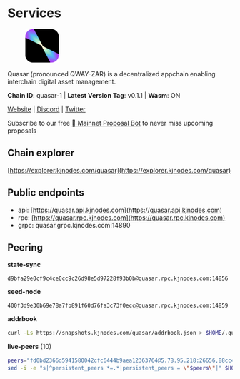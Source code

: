 # Services

<figure><img src="https://raw.githubusercontent.com/kj89/cosmos-images/main/logos/quasar.png" alt=""><figcaption></figcaption></figure>

Quasar (pronounced QWAY-ZAR) is a decentralized  appchain enabling interchain digital asset management.

**Chain ID**: quasar-1 | **Latest Version Tag**: v0.1.1 | **Wasm**: ON

[Website](https://www.quasar.fi) | [Discord](https://discord.gg/quasarfi) | [Twitter](https://twitter.com/QuasarFi)



Subscribe to our free [🤖 Mainnet Proposal Bot](https://t.me/kjnodes_proposal_bot) to never miss upcoming proposals


## Chain explorer
[https://explorer.kjnodes.com/quasar](https://explorer.kjnodes.com/quasar)

## Public endpoints

* api: [https://quasar.api.kjnodes.com](https://quasar.api.kjnodes.com)
* rpc: [https://quasar.rpc.kjnodes.com](https://quasar.rpc.kjnodes.com)
* grpc: quasar.grpc.kjnodes.com:14890

## Peering

**state-sync**

```text
d9bfa29e0cf9c4ce0cc9c26d98e5d97228f93b0b@quasar.rpc.kjnodes.com:14856
```

**seed-node**

```text
400f3d9e30b69e78a7fb891f60d76fa3c73f0ecc@quasar.rpc.kjnodes.com:14859
```

**addrbook**
```bash
curl -Ls https://snapshots.kjnodes.com/quasar/addrbook.json > $HOME/.quasarnode/config/addrbook.json
```

**live-peers** (10)
```bash
peers="fd0bd2366d5941580042cfc6444b9aea12363764@5.78.95.218:26656,88cc4d314c9804a9478e900b6f18a83ea58a98c6@57.128.20.163:18256,a286b35c9e9626cc7b780120ebe4afa883c059ce@144.76.40.53:18256,bbf8c1562c20726a436f1c1476ad49e560ca179b@51.89.190.33:26656,d7ea38275af96271fd66194dad3951ef38b8ba7c@193.70.33.64:18256,97e4468ac589eac505a800411c635b14511a61bb@134.65.195.240:26656,4399187c748f91d86932d3e530cd16c22c5f616a@199.231.163.42:26656,d2247f7b919f0781c90ee61958d7044665a22d38@169.155.169.84:26656,b76a4b43471c31cd5f251036d8e70e47dadba1e2@158.247.206.39:10000,6cceba286b498d4a1931f85e35ea0fa433373057@169.155.170.222:26656"
sed -i -e "s|^persistent_peers *=.*|persistent_peers = \"$peers\"|" $HOME/.quasarnode/config/config.toml
```
